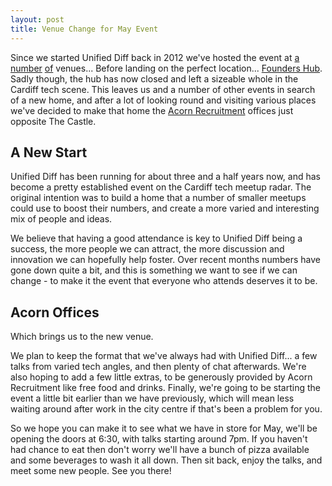 ```yaml
---
layout: post
title: Venue Change for May Event
---
```


Since we started Unified Diff back in 2012 we've hosted the event at 
[a](http://i3.walesonline.co.uk/incoming/article7927504.ece/ALTERNATES/s615/rhr_mai_131014oneills_01.jpg)
[number](http://www.coolplaces.co.uk/system/images/4862/P1020088-large.jpg)
[of](http://1.bp.blogspot.com/-UUV5SCEflwQ/URThyWQ1ffI/AAAAAAAAGb8/Qg0Q5Gje9as/s1600/DSCF9456.JPG)
venues...  Before landing on the perfect location... [Founders Hub](http://foundershub.co.uk/).
Sadly though, the hub has now closed and left a sizeable whole in the Cardiff tech scene.
This leaves us and a number of other events in search of a new home, and after a
lot of looking round and visiting various places we've decided to make that home
the [Acorn Recruitment](http://www.acornpeople.com/our-locations-map/south-wales-midlands/cardiff-branch)
offices just opposite The Castle.

## A New Start

Unified Diff has been running for about three and a half years now, and has
become a pretty established event on the Cardiff tech meetup radar. The original
intention was to build a home that a number of smaller meetups could use to
boost their numbers, and create a more varied and interesting mix of people and
ideas.

We believe that having a good attendance is key to Unified Diff being a success,
the more people we can attract, the more discussion and innovation we can
hopefully help foster. Over recent months numbers have gone down quite a bit,
and this is something we want to see if we can change - to make it the event
that everyone who attends deserves it to be.

## Acorn Offices

Which brings us to the new venue.

We plan to keep the format that we've always had with Unified Diff...  a few
talks from varied tech angles, and then plenty of chat afterwards.  We're also
hoping to add a few little extras, to be generously provided by Acorn
Recruitment like free food and drinks. Finally, we're going to be starting the
event a little bit earlier than we have previously, which will mean less waiting
around after work in the city centre if that's been a problem for you.

So we hope you can make it to see what we have in store for May, we'll be
opening the doors at 6:30, with talks starting around 7pm.  If you haven't had
chance to eat then don't worry we'll have a bunch of pizza available and some
beverages to wash it all down.  Then sit back, enjoy the talks, and meet some
new people.  See you there!

